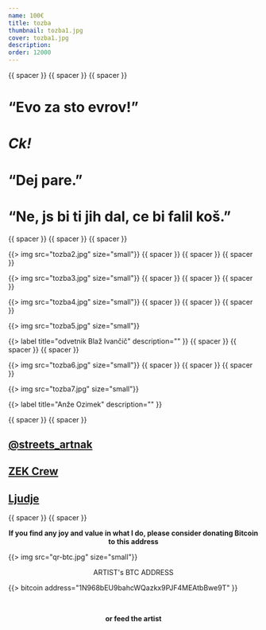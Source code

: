 ```yaml
---
name: 100€
title: tozba
thumbnail: tozba1.jpg
cover: tozba1.jpg
description: 
order: 12000
---
```


{{ spacer }} {{ spacer }} {{ spacer }} 

# “Evo za sto evrov!” 

# <i>Ck!</i>

# “Dej pare.”  

# “Ne, js bi ti jih dal, ce bi falil koš.” 

{{ spacer }} {{ spacer }} {{ spacer }} 

{{> img src="tozba2.jpg" size="small"}}
{{ spacer }} {{ spacer }} {{ spacer }} 

{{> img src="tozba3.jpg" size="small"}}
{{ spacer }} {{ spacer }} {{ spacer }} 

{{> img src="tozba4.jpg" size="small"}}
{{ spacer }} {{ spacer }} {{ spacer }} 

{{> img src="tozba5.jpg" size="small"}}

{{> label title="odvetnik Blaž Ivančič" description="" }}
{{ spacer }} {{ spacer }} {{ spacer }} 

{{> img src="tozba6.jpg" size="small"}}
{{ spacer }} {{ spacer }} {{ spacer }} 

{{> img src="tozba7.jpg" size="small"}}

{{> label title="Anže Ozimek" description="" }}

{{ spacer }} {{ spacer }} 

## [@streets_artnak](http://instagram.com/streets_artnak)

## [ZEK Crew](http://zekcrew.com)

## [Ljudje](http://people.ooo)

{{ spacer }} {{ spacer }} 

<p style='text-align: center; font-weight: bold;'>If you find any joy and value in what I do, please consider donating Bitcoin to this address </p>
  
{{> img src="qr-btc.jpg" size="small"}}

<p style="text-align: center;">
ARTIST's BTC ADDRESS 
</p>
<p style="text-align: center;">
</p> 

{{> bitcoin address="1N968bEU9bahcWQazkx9PJF4MEAtbBwe9T" }}

<br/>

<p style='text-align: center; font-weight: bold;'>
or feed the artist </p>

<div style="text-align: center;">

<script data-fatsell="food" src="https://fatsell.com/embed/food.js"></script>

</p>